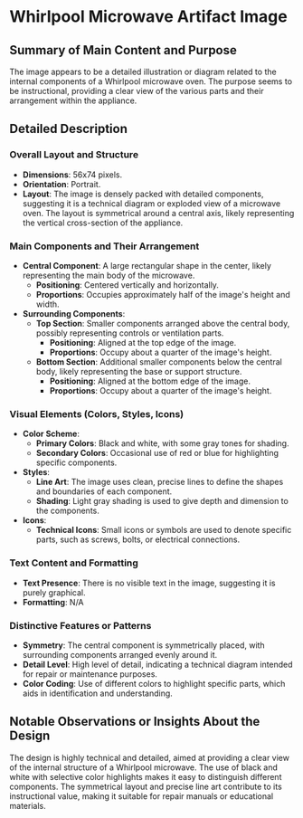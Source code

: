 # Whirlpool Microwave Artifact Image

## Summary of Main Content and Purpose
The image appears to be a detailed illustration or diagram related to the internal components of a Whirlpool microwave oven. The purpose seems to be instructional, providing a clear view of the various parts and their arrangement within the appliance.

## Detailed Description

### Overall Layout and Structure
- **Dimensions**: 56x74 pixels.
- **Orientation**: Portrait.
- **Layout**: The image is densely packed with detailed components, suggesting it is a technical diagram or exploded view of a microwave oven. The layout is symmetrical around a central axis, likely representing the vertical cross-section of the appliance.

### Main Components and Their Arrangement
- **Central Component**: A large rectangular shape in the center, likely representing the main body of the microwave.
  - **Positioning**: Centered vertically and horizontally.
  - **Proportions**: Occupies approximately half of the image's height and width.
- **Surrounding Components**:
  - **Top Section**: Smaller components arranged above the central body, possibly representing controls or ventilation parts.
    - **Positioning**: Aligned at the top edge of the image.
    - **Proportions**: Occupy about a quarter of the image's height.
  - **Bottom Section**: Additional smaller components below the central body, likely representing the base or support structure.
    - **Positioning**: Aligned at the bottom edge of the image.
    - **Proportions**: Occupy about a quarter of the image's height.

### Visual Elements (Colors, Styles, Icons)
- **Color Scheme**:
  - **Primary Colors**: Black and white, with some gray tones for shading.
  - **Secondary Colors**: Occasional use of red or blue for highlighting specific components.
- **Styles**:
  - **Line Art**: The image uses clean, precise lines to define the shapes and boundaries of each component.
  - **Shading**: Light gray shading is used to give depth and dimension to the components.
- **Icons**:
  - **Technical Icons**: Small icons or symbols are used to denote specific parts, such as screws, bolts, or electrical connections.

### Text Content and Formatting
- **Text Presence**: There is no visible text in the image, suggesting it is purely graphical.
- **Formatting**: N/A

### Distinctive Features or Patterns
- **Symmetry**: The central component is symmetrically placed, with surrounding components arranged evenly around it.
- **Detail Level**: High level of detail, indicating a technical diagram intended for repair or maintenance purposes.
- **Color Coding**: Use of different colors to highlight specific parts, which aids in identification and understanding.

## Notable Observations or Insights About the Design
The design is highly technical and detailed, aimed at providing a clear view of the internal structure of a Whirlpool microwave. The use of black and white with selective color highlights makes it easy to distinguish different components. The symmetrical layout and precise line art contribute to its instructional value, making it suitable for repair manuals or educational materials.